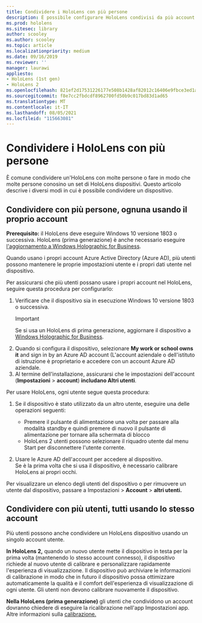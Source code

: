 ```yaml
---
title: Condividere i HoloLens con più persone
description: È possibile configurare HoloLens condivisi da più account Azure Active Directory o da più utenti che usano un singolo account.
ms.prod: hololens
ms.sitesec: library
author: scooley
ms.author: scooley
ms.topic: article
ms.localizationpriority: medium
ms.date: 09/16/2019
ms.reviewer: ''
manager: laurawi
appliesto:
- HoloLens (1st gen)
- HoloLens 2
ms.openlocfilehash: 821ef2d17531226177e508b1428af82012c16406e9fbce3ed1a5617c767adfe8
ms.sourcegitcommit: f8e7cc2fbdcdf8962700fd50b9c017bd83d1ad65
ms.translationtype: MT
ms.contentlocale: it-IT
ms.lasthandoff: 08/05/2021
ms.locfileid: "115663081"
---
```

# <a name="share-your-hololens-with-multiple-people"></a>Condividere i HoloLens con più persone

È comune condividere un'HoloLens con molte persone o fare in modo che molte persone conosino un set di HoloLens dispositivi.  Questo articolo descrive i diversi modi in cui è possibile condividere un dispositivo.

## <a name="share-with-multiple-people-each-using-their-own-account"></a>Condividere con più persone, ognuna usando il proprio account

**Prerequisito:** il HoloLens deve eseguire Windows 10 versione 1803 o successiva.  HoloLens (prima generazione) è anche necessario eseguire [l'aggiornamento a Windows Holographic for Business](hololens-upgrade-enterprise.md).

Quando usano i propri account Azure Active Directory (Azure AD), più utenti possono mantenere le proprie impostazioni utente e i propri dati utente nel dispositivo.

Per assicurarsi che più utenti possano usare i propri account nel HoloLens, seguire questa procedura per configurarlo:

1. Verificare che il dispositivo sia in esecuzione Windows 10 versione 1803 o successiva.
   > [!IMPORTANT]
   > Se si usa un HoloLens di prima generazione, aggiornare il dispositivo a [Windows Holographic for Business](hololens1-upgrade-enterprise.md).
1. Quando si configura il dispositivo, selezionare **My work or school owns it** and sign in by an Azure AD account (L'account aziendale o dell'istituto di istruzione è proprietario e accedere con un account Azure AD aziendale.
1. Al termine dell'installazione, assicurarsi che le impostazioni dell'account (**Impostazioni**  >  **account**) **includano Altri utenti**.

Per usare HoloLens, ogni utente segue questa procedura:

1. Se il dispositivo è stato utilizzato da un altro utente, eseguire una delle operazioni seguenti:
   - Premere il pulsante di alimentazione una volta per passare alla modalità standby e quindi premere di nuovo il pulsante di alimentazione per tornare alla schermata di blocco
   - HoloLens 2 utenti possono selezionare il riquadro utente dal menu Start per disconnettere l'utente corrente.

1. Usare le Azure AD dell'account per accedere al dispositivo.  
    Se è la prima volta che si usa [](hololens-calibration.md) il dispositivo, è necessario calibrare HoloLens ai propri occhi.

Per visualizzare un elenco degli utenti del dispositivo o per rimuovere un utente dal dispositivo, passare a Impostazioni  >  **Account**  >  **altri utenti.**

## <a name="share-with-multiple-people-all-using-the-same-account"></a>Condividere con più utenti, tutti usando lo stesso account

Più utenti possono anche condividere un HoloLens dispositivo usando un singolo account utente.

**In HoloLens 2,** quando un nuovo utente mette il dispositivo in testa per la prima volta (mantenendo lo stesso account connesso), il dispositivo richiede al nuovo utente di calibrare e personalizzare rapidamente l'esperienza di visualizzazione. Il dispositivo può archiviare le informazioni di calibrazione in modo che in futuro il dispositivo possa ottimizzare automaticamente la qualità e il comfort dell'esperienza di visualizzazione di ogni utente. Gli utenti non devono calibrare nuovamente il dispositivo.

**Nella HoloLens (prima generazione)** gli utenti che condividono un account dovranno chiedere di eseguire la ricalibrazione nell'app Impostazioni app.  Altre informazioni sulla [calibrazione.](hololens-calibration.md)
